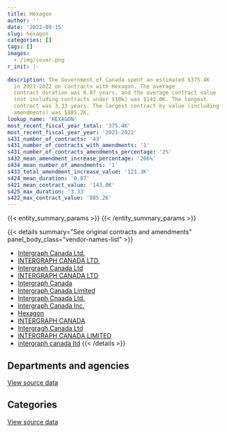 ```yaml
---
title: Hexagon
author: ''
date: '2022-09-15'
slug: hexagon
categories: []
tags: []
images:
  - /img/cover.png
r_init: |-
  
description: The Government of Canada spent an estimated $375.4K
  in 2021-2022 on contracts with Hexagon. The average
  contract duration was 0.87 years, and the average contract value
  (not including contracts under $10k) was $143.0K. The longest
  contract was 3.33 years. The largest contract by value (including
  amendments) was $885.2K.
lookup_name: 'HEXAGON'
most_recent_fiscal_year_total: '375.4K'
most_recent_fiscal_year_year: '2021-2022'
s431_number_of_contracts: '43'
s431_number_of_contracts_with_amendments: '1'
s431_number_of_contracts_amendments_percentage: '2%'
s432_mean_amendment_increase_percentage: '206%'
s434_mean_number_of_amendments: '1'
s433_total_amendment_increase_value: '121.3K'
s424_mean_duration: '0.87'
s421_mean_contract_value: '143.0K'
s425_max_duration: '3.33'
s422_max_contract_value: '885.2K'
---
```


<script src="/rmarkdown-libs/htmlwidgets/htmlwidgets.js"></script>
<link href="/rmarkdown-libs/datatables-css/datatables-crosstalk.css" rel="stylesheet" />
<script src="/rmarkdown-libs/datatables-binding/datatables.js"></script>
<script src="/rmarkdown-libs/jquery/jquery-3.6.0.min.js"></script>
<link href="/rmarkdown-libs/dt-core-bootstrap/css/dataTables.bootstrap.min.css" rel="stylesheet" />
<link href="/rmarkdown-libs/dt-core-bootstrap/css/dataTables.bootstrap.extra.css" rel="stylesheet" />
<script src="/rmarkdown-libs/dt-core-bootstrap/js/jquery.dataTables.min.js"></script>
<script src="/rmarkdown-libs/dt-core-bootstrap/js/dataTables.bootstrap.min.js"></script>
<link href="/rmarkdown-libs/crosstalk/css/crosstalk.min.css" rel="stylesheet" />
<script src="/rmarkdown-libs/crosstalk/js/crosstalk.min.js"></script>
<script src="/rmarkdown-libs/htmlwidgets/htmlwidgets.js"></script>
<link href="/rmarkdown-libs/datatables-css/datatables-crosstalk.css" rel="stylesheet" />
<script src="/rmarkdown-libs/datatables-binding/datatables.js"></script>
<script src="/rmarkdown-libs/jquery/jquery-3.6.0.min.js"></script>
<link href="/rmarkdown-libs/dt-core-bootstrap/css/dataTables.bootstrap.min.css" rel="stylesheet" />
<link href="/rmarkdown-libs/dt-core-bootstrap/css/dataTables.bootstrap.extra.css" rel="stylesheet" />
<script src="/rmarkdown-libs/dt-core-bootstrap/js/jquery.dataTables.min.js"></script>
<script src="/rmarkdown-libs/dt-core-bootstrap/js/dataTables.bootstrap.min.js"></script>
<link href="/rmarkdown-libs/crosstalk/css/crosstalk.min.css" rel="stylesheet" />
<script src="/rmarkdown-libs/crosstalk/js/crosstalk.min.js"></script>

{{< entity_summary_params >}}
{{< /entity_summary_params >}}

{{< details summary="See original contracts and amendments" panel_body_class="vendor-names-list" >}}
- [Intergraph Canada Ltd.](https://search.open.canada.ca/en/ct/?sort=contract_value_f%20desc&page=1&search_text=%22Intergraph%20Canada%20Ltd.%22)
- [INTERGRAPH CANADA LTD.](https://search.open.canada.ca/en/ct/?sort=contract_value_f%20desc&page=1&search_text=%22INTERGRAPH%20CANADA%20LTD.%22)
- [Intergraph Canada Ltd](https://search.open.canada.ca/en/ct/?sort=contract_value_f%20desc&page=1&search_text=%22Intergraph%20Canada%20Ltd%22)
- [INTERGRAPH CANADA LTD](https://search.open.canada.ca/en/ct/?sort=contract_value_f%20desc&page=1&search_text=%22INTERGRAPH%20CANADA%20LTD%22)
- [Intergraph Canada](https://search.open.canada.ca/en/ct/?sort=contract_value_f%20desc&page=1&search_text=%22Intergraph%20Canada%22)
- [Intergraph Canada Limited](https://search.open.canada.ca/en/ct/?sort=contract_value_f%20desc&page=1&search_text=%22Intergraph%20Canada%20Limited%22)
- [Intergraph Cnaada Ltd.](https://search.open.canada.ca/en/ct/?sort=contract_value_f%20desc&page=1&search_text=%22Intergraph%20Cnaada%20Ltd.%22)
- [Intergraph Canada Inc.](https://search.open.canada.ca/en/ct/?sort=contract_value_f%20desc&page=1&search_text=%22Intergraph%20Canada%20Inc.%22)
- [Hexagon](https://search.open.canada.ca/en/ct/?sort=contract_value_f%20desc&page=1&search_text=%22Hexagon%22)
- [INTERGRAPH CANADA](https://search.open.canada.ca/en/ct/?sort=contract_value_f%20desc&page=1&search_text=%22INTERGRAPH%20CANADA%22)
- [Intergragh Canada Ltd](https://search.open.canada.ca/en/ct/?sort=contract_value_f%20desc&page=1&search_text=%22Intergragh%20Canada%20Ltd%22)
- [INTERGRAPH CANADA LIMITED](https://search.open.canada.ca/en/ct/?sort=contract_value_f%20desc&page=1&search_text=%22INTERGRAPH%20CANADA%20LIMITED%22)
- [intergraph canada ltd](https://search.open.canada.ca/en/ct/?sort=contract_value_f%20desc&page=1&search_text=%22intergraph%20canada%20ltd%22)
{{< /details >}}

## Departments and agencies

<div id="htmlwidget-1" style="width:100%;height:auto;" class="datatables html-widget"></div>
<script type="application/json" data-for="htmlwidget-1">{"x":{"style":"bootstrap","filter":"none","vertical":false,"data":[["<a href=\"/departments/dfo-mpo/\">Fisheries and Oceans Canada<\/a>","<a href=\"/departments/dnd-mdn/\">National Defence<\/a>","<a href=\"/departments/ec/\">Environment and Climate Change Canada<\/a>","<a href=\"/departments/nrcan-rncan/\">Natural Resources Canada<\/a>","<a href=\"/departments/pc/\">Parks Canada<\/a>"],[13105.06,730450.35,55128.85,null,365201.42],[33411.3,1151102.41,60175.77,19913.09,3040.54],[null,984630.66,60011.36,null,240587.37],[null,304960.21,60667.11,null,9773.06]],"container":"<table class=\"table table-striped table-hover row-border order-column display\">\n  <thead>\n    <tr>\n      <th>Department<\/th>\n      <th>2018-2019<\/th>\n      <th>2019-2020<\/th>\n      <th>2020-2021<\/th>\n      <th>2021-2022<\/th>\n    <\/tr>\n  <\/thead>\n<\/table>","options":{"order":[[4,"desc"]],"pageLength":10,"autoWidth":true,"columnDefs":[{"targets":1,"render":"function(data, type, row, meta) {\n    return type !== 'display' ? data : DTWidget.formatCurrency(data, \"$\", 2, 3, \",\", \".\", true, null);\n  }"},{"targets":2,"render":"function(data, type, row, meta) {\n    return type !== 'display' ? data : DTWidget.formatCurrency(data, \"$\", 2, 3, \",\", \".\", true, null);\n  }"},{"targets":3,"render":"function(data, type, row, meta) {\n    return type !== 'display' ? data : DTWidget.formatCurrency(data, \"$\", 2, 3, \",\", \".\", true, null);\n  }"},{"targets":4,"render":"function(data, type, row, meta) {\n    return type !== 'display' ? data : DTWidget.formatCurrency(data, \"$\", 2, 3, \",\", \".\", true, null);\n  }"},{"width":"16%","targets":[1,2,3,4]},{"className":"dt-right","targets":[1,2,3,4]}],"orderClasses":false}},"evals":["options.columnDefs.0.render","options.columnDefs.1.render","options.columnDefs.2.render","options.columnDefs.3.render"],"jsHooks":[]}</script>
<p class="text-right">
<a href="https://github.com/GoC-Spending/contracts-data/tree/main/data/out/vendors/hexagon/summary_by_fiscal_year_by_department.csv" class="source-data-link btn btn-link">View source data</a>
</p>

## Categories

<div id="htmlwidget-2" style="width:100%;height:auto;" class="datatables html-widget"></div>
<script type="application/json" data-for="htmlwidget-2">{"x":{"style":"bootstrap","filter":"none","vertical":false,"data":[["<a href=\"/categories/facilities_and_construction/\">Facilities and construction<\/a>","<a href=\"/categories/defence/\">Defence<\/a>","<a href=\"/categories/professional_services/\">Professional services<\/a>","<a href=\"/categories/information_technology/\">Information technology<\/a>"],[142644.89,265987.65,321817.81,433435.33],[52076.71,895038.79,203986.91,116540.7],[null,229761.97,754868.69,300598.72],[null,304960.21,null,70440.17]],"container":"<table class=\"table table-striped table-hover row-border order-column display\">\n  <thead>\n    <tr>\n      <th>Category<\/th>\n      <th>2018-2019<\/th>\n      <th>2019-2020<\/th>\n      <th>2020-2021<\/th>\n      <th>2021-2022<\/th>\n    <\/tr>\n  <\/thead>\n<\/table>","options":{"order":[[4,"desc"]],"dom":"t","pageLength":30,"autoWidth":true,"columnDefs":[{"targets":1,"render":"function(data, type, row, meta) {\n    return type !== 'display' ? data : DTWidget.formatCurrency(data, \"$\", 2, 3, \",\", \".\", true, null);\n  }"},{"targets":2,"render":"function(data, type, row, meta) {\n    return type !== 'display' ? data : DTWidget.formatCurrency(data, \"$\", 2, 3, \",\", \".\", true, null);\n  }"},{"targets":3,"render":"function(data, type, row, meta) {\n    return type !== 'display' ? data : DTWidget.formatCurrency(data, \"$\", 2, 3, \",\", \".\", true, null);\n  }"},{"targets":4,"render":"function(data, type, row, meta) {\n    return type !== 'display' ? data : DTWidget.formatCurrency(data, \"$\", 2, 3, \",\", \".\", true, null);\n  }"},{"width":"16%","targets":[1,2,3,4]},{"className":"dt-right","targets":[1,2,3,4]}],"orderClasses":false,"lengthMenu":[10,25,30,50,100]}},"evals":["options.columnDefs.0.render","options.columnDefs.1.render","options.columnDefs.2.render","options.columnDefs.3.render"],"jsHooks":[]}</script>
<p class="text-right">
<a href="https://github.com/GoC-Spending/contracts-data/tree/main/data/out/vendors/hexagon/summary_by_fiscal_year_by_category.csv" class="source-data-link btn btn-link">View source data</a>
</p>
